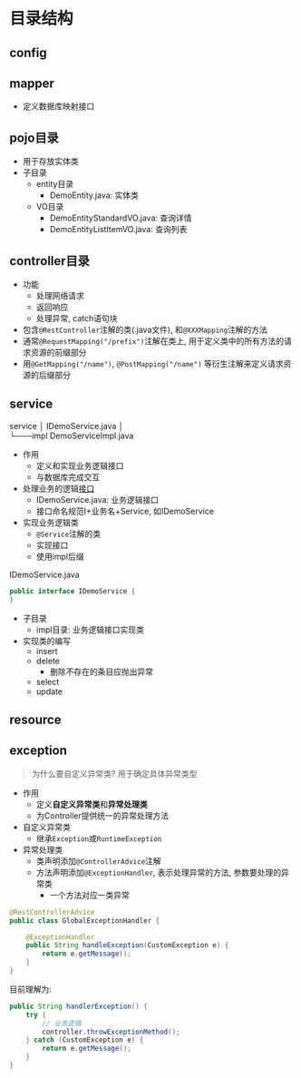 # 目录结构

## config

## mapper

- 定义数据库映射接口

## pojo目录

- 用于存放实体类 
- 子目录
  - entity目录
    - DemoEntity.java: 实体类
  - VO目录
    - DemoEntityStandardVO.java: 查询详情
    - DemoEntityListItemVO.java: 查询列表

## controller目录

- 功能
  - 处理网络请求
  - 返回响应
  - 处理异常, catch语句块
- 包含`@RestController`注解的类(.java文件), 和`@XXXMapping`注解的方法
- 通常`@RequestMapping("/prefix")`注解在类上, 用于定义类中的所有方法的请求资源的前缀部分
- 用`@GetMapping("/name")`, `@PostMapping("/name")` 等衍生注解来定义请求资源的后缀部分

## service

service
│   IDemoService.java
│   
└───impl
        DemoServiceImpl.java

- 作用
  - 定义和实现业务逻辑接口
  - 与数据库完成交互
- 处理业务的逻辑[接口](../Java_Interface.md)
  - IDemoService.java: 业务逻辑接口
  - 接口命名规范I+业务名+Service, 如IDemoService
- 实现业务逻辑类
  - `@Service`注解的类
  - 实现接口
  - 使用impl后缀

IDemoService.java

```java
public interface IDemoService {
}
```

- 子目录
  - impl目录: 业务逻辑接口实现类
- 实现类的编写
  - insert
  - delete
    - 删除不存在的条目应抛出异常
  - select
  - update

## resource

## exception

> 为什么要自定义异常类?
> 用于确定具体异常类型

- 作用
  - 定义**自定义异常类**和**异常处理类**
  - 为Controller提供统一的异常处理方法
- 自定义异常类
  - 继承`Exception`或`RuntimeException`
- 异常处理类
  - 类声明添加`@ControllerAdvice`注解
  - 方法声明添加`@ExceptionHandler`, 表示处理异常的方法, 参数要处理的异常类
    - 一个方法对应一类异常

```java
@RestControllerAdvice
public class GlobalExceptionHandler {

    @ExceptionHandler
    public String handleException(CustomException e) {
        return e.getMessage();
    }
}
```

目前理解为: 

```java
public String handlerException() {
    try {
        // 业务逻辑
        controller.throwExceptionMethod();
    } catch (CustomException e) {
        return e.getMessage();
    }
}
```

